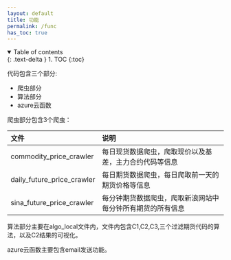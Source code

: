 ```yaml
---
layout: default
title: 功能
permalink: /func
has_toc: true
---
```

<details open markdown="block">
  <summary>
    Table of contents
  </summary>
  {: .text-delta }
1. TOC
{:toc}
</details>

代码包含三个部分:

- 爬虫部分
- 算法部分
- azure云函数

爬虫部分包含3个爬虫：

| 文件 | 说明 |
|:--|:--|
| commodity_price_crawler  | 每日现货数据爬虫，爬取现价以及基差，主力合约代码等信息  |
| daily_future_price_crawler  | 每日期货数据爬虫，每日爬取前一天的期货价格等信息  |
| sina_future_price_crawler  | 每分钟期货数据爬虫，爬取新浪网站中每分钟所有期货的所有信息 |

算法部分主要在algo_local文件内，文件内包含C1,C2,C3,三个过滤期货代码的算法，以及C2结果的可视化。

azure云函数主要包含email发送功能。